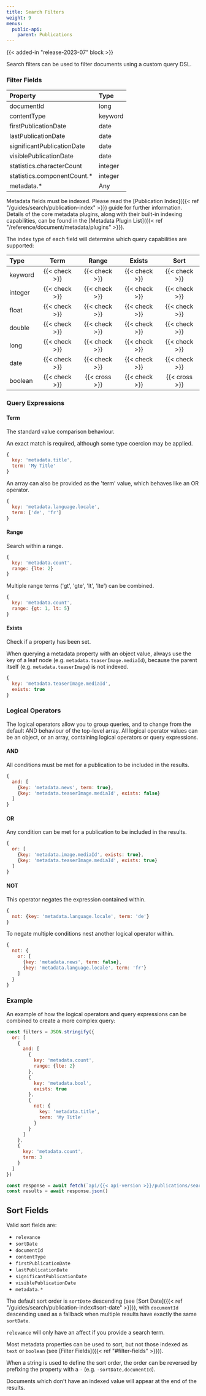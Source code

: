 ```yaml
---
title: Search Filters
weight: 9
menus:
  public-api:
    parent: Publications
---
```


{{< added-in "release-2023-07" block >}}

Search filters can be used to filter documents using a custom query DSL.

### Filter Fields

| Property                     | Type    |
| :--------------------------- | :------ |
| documentId                   | long    |
| contentType                  | keyword |
| firstPublicationDate         | date    |
| lastPublicationDate          | date    |
| significantPublicationDate   | date    |
| visiblePublicationDate       | date    |
| statistics.characterCount    | integer |
| statistics.componentCount.\* | integer |
| metadata.\*                  | Any     |

Metadata fields must be indexed. Please read the [Publication Index]({{< ref "/guides/search/publication-index" >}}) guide for further information.
Details of the core metadata plugins, along with their built-in indexing capabilities, can be found in the [Metadata Plugin List]({{< ref "/reference/document/metadata/plugins" >}}).

The index type of each field will determine which query capabilities are supported:

| Type    |     Term      |     Range     |    Exists     |     Sort      |
| :------ | :-----------: | :-----------: | :-----------: | :-----------: |
| keyword | {{< check >}} | {{< check >}} | {{< check >}} | {{< check >}} |
| integer | {{< check >}} | {{< check >}} | {{< check >}} | {{< check >}} |
| float   | {{< check >}} | {{< check >}} | {{< check >}} | {{< check >}} |
| double  | {{< check >}} | {{< check >}} | {{< check >}} | {{< check >}} |
| long    | {{< check >}} | {{< check >}} | {{< check >}} | {{< check >}} |
| date    | {{< check >}} | {{< check >}} | {{< check >}} | {{< check >}} |
| boolean | {{< check >}} | {{< cross >}} | {{< check >}} | {{< cross >}} |

### Query Expressions

#### Term

The standard value comparison behaviour.

An exact match is required, although some type coercion may be applied.

```js
{
  key: 'metadata.title',
  term: 'My Title'
}
```

An array can also be provided as the 'term' value, which behaves like an OR operator.

```js
{
  key: 'metadata.language.locale',
  term: ['de', 'fr']
}
```

#### Range

Search within a range.

```js
{
  key: 'metadata.count',
  range: {lte: 2}
}
```

Multiple range terms ('gt', 'gte', 'lt', 'lte') can be combined.

```js
{
  key: 'metadata.count',
  range: {gt: 1, lt: 5}
}
```

#### Exists

Check if a property has been set.

When querying a metadata property with an object value, always use the key of a leaf node (e.g. `metadata.teaserImage.mediaId`), because the parent itself (e.g. `metadata.teaserImage`) is not indexed.

```js
{
  key: 'metadata.teaserImage.mediaId',
  exists: true
}
```

### Logical Operators

The logical operators allow you to group queries, and to change from the default AND behaviour of the top-level array. All logical operator values can be an object, or an array, containing logical operators or query expressions.

#### AND

All conditions must be met for a publication to be included in the results.

```js
{
  and: [
    {key: 'metadata.news', term: true},
    {key: 'metadata.teaserImage.mediaId', exists: false}
  ]
}
```

#### OR

Any condition can be met for a publication to be included in the results.

```js
{
  or: [
    {key: 'metadata.image.mediaId', exists: true},
    {key: 'metadata.teaserImage.mediaId', exists: true}
  ]
}
```

#### NOT

This operator negates the expression contained within.

```js
{
  not: {key: 'metadata.language.locale', term: 'de'}
}
```

To negate multiple conditions nest another logical operator within.

```js
{
  not: {
    or: [
      {key: 'metadata.news', term: false},
      {key: 'metadata.language.locale', term: 'fr'}
    ]
  }
}
```

### Example

An example of how the logical operators and query expressions can be combined to create a more complex query:

```js
const filters = JSON.stringify({
  or: [
    {
      and: [
        {
          key: 'metadata.count',
          range: {lte: 2}
        },
        {
          key: 'metadata.bool',
          exists: true
        },
        {
          not: {
            key: 'metadata.title',
            term: 'My Title'
          }
        }
      ]
    },
    {
      key: 'metadata.count',
      term: 3
    }
  ]
})

const response = await fetch(`api/{{< api-version >}}/publications/search?filters=${filters}`)
const results = await response.json()
```

## Sort Fields

Valid sort fields are:

- `relevance`
- `sortDate`
- `documentId`
- `contentType`
- `firstPublicationDate`
- `lastPublicationDate`
- `significantPublicationDate`
- `visiblePublicationDate`
- `metadata.*`

The default sort order is `sortDate` descending (see [Sort Date]({{< ref "/guides/search/publication-index#sort-date" >}})), with `documentId` descending used as a fallback when multiple results have exactly the same `sortDate`.

`relevance` will only have an affect if you provide a search term.

Most metadata properties can be used to sort, but not those indexed as `text` or `boolean` (see [Filter Fields]({{< ref "#filter-fields" >}})).

When a string is used to define the sort order, the order can be reversed by prefixing the property with a `-` (e.g. `-sortDate,documentId`).

Documents which don't have an indexed value will appear at the end of the results.
